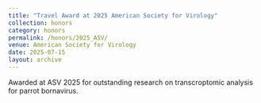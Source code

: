 ```yaml
---
title: "Travel Award at 2025 American Society for Virology"
collection: honors
category: honors
permalink: /honors/2025_ASV/
venue: American Society for Virology
date: 2025-07-15
layout: archive
---
```


Awarded at ASV 2025 for outstanding research on transcroptomic analysis for parrot bornavirus.